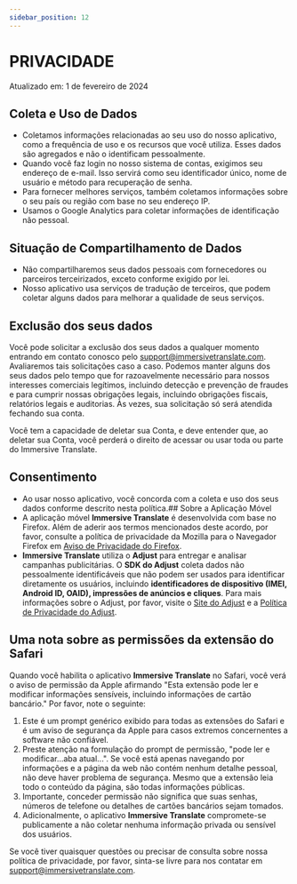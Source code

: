 ```yaml
---
sidebar_position: 12
---
```


# PRIVACIDADE

Atualizado em: 1 de fevereiro de 2024
## Coleta e Uso de Dados

- Coletamos informações relacionadas ao seu uso do nosso aplicativo, como a frequência de uso e os recursos que você utiliza. Esses dados são agregados e não o identificam pessoalmente.
- Quando você faz login no nosso sistema de contas, exigimos seu endereço de e-mail. Isso servirá como seu identificador único, nome de usuário e método para recuperação de senha.
- Para fornecer melhores serviços, também coletamos informações sobre o seu país ou região com base no seu endereço IP.
- Usamos o Google Analytics para coletar informações de identificação não pessoal.

## Situação de Compartilhamento de Dados

- Não compartilharemos seus dados pessoais com fornecedores ou parceiros terceirizados, exceto conforme exigido por lei.
- Nosso aplicativo usa serviços de tradução de terceiros, que podem coletar alguns dados para melhorar a qualidade de seus serviços.

## Exclusão dos seus dados

Você pode solicitar a exclusão dos seus dados a qualquer momento entrando em contato conosco pelo support@immersivetranslate.com. Avaliaremos tais solicitações caso a caso. Podemos manter alguns dos seus dados pelo tempo que for razoavelmente necessário para nossos interesses comerciais legítimos, incluindo detecção e prevenção de fraudes e para cumprir nossas obrigações legais, incluindo obrigações fiscais, relatórios legais e auditorias. Às vezes, sua solicitação só será atendida fechando sua conta.

Você tem a capacidade de deletar sua Conta, e deve entender que, ao deletar sua Conta, você perderá o direito de acessar ou usar toda ou parte do Immersive Translate.

## Consentimento
- Ao usar nosso aplicativo, você concorda com a coleta e uso dos seus dados conforme descrito nesta política.## Sobre a Aplicação Móvel
- A aplicação móvel **Immersive Translate** é desenvolvida com base no Firefox. Além de aderir aos termos mencionados deste acordo, por favor, consulte a política de privacidade da Mozilla para o Navegador Firefox em [Aviso de Privacidade do Firefox](https://www.mozilla.org/privacy/firefox/).
- **Immersive Translate** utiliza o **Adjust** para entregar e analisar campanhas publicitárias. O **SDK do Adjust** coleta dados não pessoalmente identificáveis que não podem ser usados para identificar diretamente os usuários, incluindo **identificadores de dispositivo (IMEI, Android ID, OAID), impressões de anúncios e cliques**. Para mais informações sobre o Adjust, por favor, visite o [Site do Adjust](https://www.adjust.com/) e a [Política de Privacidade do Adjust](https://www.adjust.com/terms/privacy-policy/).

## Uma nota sobre as permissões da extensão do Safari
Quando você habilita o aplicativo **Immersive Translate** no Safari, você verá o aviso de permissão da Apple afirmando "Esta extensão pode ler e modificar informações sensíveis, incluindo informações de cartão bancário."
Por favor, note o seguinte:
  1. Este é um prompt genérico exibido para todas as extensões do Safari e é um aviso de segurança da Apple para casos extremos concernentes a software não confiável.
  2. Preste atenção na formulação do prompt de permissão, "pode ler e modificar...aba atual...". Se você está apenas navegando por informações e a página da web não contém nenhum detalhe pessoal, não deve haver problema de segurança. Mesmo que a extensão leia todo o conteúdo da página, são todas informações públicas.
  3. Importante, conceder permissão não significa que suas senhas, números de telefone ou detalhes de cartões bancários sejam tomados.
  4. Adicionalmente, o aplicativo **Immersive Translate** compromete-se publicamente a não coletar nenhuma informação privada ou sensível dos usuários.

Se você tiver quaisquer questões ou precisar de consulta sobre nossa política de privacidade, por favor, sinta-se livre para nos contatar em support@immersivetranslate.com.